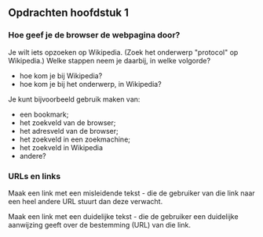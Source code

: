 ## Opdrachten hoofdstuk 1

### Hoe geef je de browser de webpagina door?

Je wilt iets opzoeken op Wikipedia. (Zoek het onderwerp "protocol" op Wikipedia.) Welke stappen neem je daarbij, in welke volgorde?

* hoe kom je bij Wikipedia?
* hoe kom je bij het onderwerp, in Wikipedia?

Je kunt bijvoorbeeld gebruik maken van:

* een bookmark;
* het zoekveld van de browser;
* het adresveld van de browser;
* het zoekveld in een zoekmachine;
* het zoekveld in Wikipedia
* andere?

### URLs en links

Maak een link met een misleidende tekst - die de gebruiker van die link naar een heel andere URL stuurt dan deze verwacht.

Maak een link met een duidelijke tekst - die de gebruiker een duidelijke aanwijzing geeft over de bestemming (URL) van die link.

